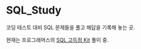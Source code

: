 # SQL_Study

코딩 테스트 대비 SQL 문제들을 풀고 해답을 기록해 놓는 곳.

현재는 프로그래머스의 [SQL 고득점 Kit](https://school.programmers.co.kr/learn/challenges?tab=sql_practice_kit) 풀이 중.
